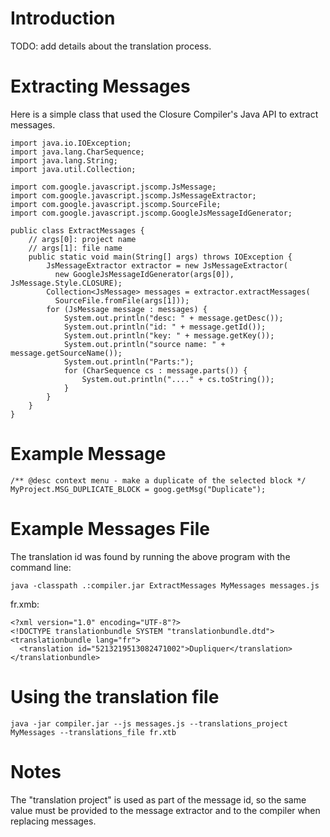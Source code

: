 # Introduction #

TODO: add details about the translation process.

# Extracting Messages #

Here is a simple class that used the Closure Compiler's Java API to extract messages.

```
import java.io.IOException;
import java.lang.CharSequence;
import java.lang.String;
import java.util.Collection;

import com.google.javascript.jscomp.JsMessage;
import com.google.javascript.jscomp.JsMessageExtractor;
import com.google.javascript.jscomp.SourceFile;
import com.google.javascript.jscomp.GoogleJsMessageIdGenerator;

public class ExtractMessages {
    // args[0]: project name
    // args[1]: file name
    public static void main(String[] args) throws IOException {
        JsMessageExtractor extractor = new JsMessageExtractor(
          new GoogleJsMessageIdGenerator(args[0]), JsMessage.Style.CLOSURE);
        Collection<JsMessage> messages = extractor.extractMessages(
          SourceFile.fromFile(args[1]));
        for (JsMessage message : messages) {
            System.out.println("desc: " + message.getDesc());
            System.out.println("id: " + message.getId());
            System.out.println("key: " + message.getKey());
            System.out.println("source name: " + message.getSourceName());
            System.out.println("Parts:");
            for (CharSequence cs : message.parts()) {
                System.out.println("...." + cs.toString());
            }
        }
    }
}
```

# Example Message #
```
/** @desc context menu - make a duplicate of the selected block */
MyProject.MSG_DUPLICATE_BLOCK = goog.getMsg("Duplicate");
```

# Example Messages File #
The translation id was found by running the above program with the command line:
```
java -classpath .:compiler.jar ExtractMessages MyMessages messages.js
```

fr.xmb:
```
<?xml version="1.0" encoding="UTF-8"?>
<!DOCTYPE translationbundle SYSTEM "translationbundle.dtd">
<translationbundle lang="fr">
  <translation id="5213219513082471002">Dupliquer</translation>
</translationbundle>
```

# Using the translation file #
```
java -jar compiler.jar --js messages.js --translations_project MyMessages --translations_file fr.xtb 
```

# Notes #
The "translation project" is used as part of the message id, so the same value must be provided to the message extractor and to the compiler when replacing messages.